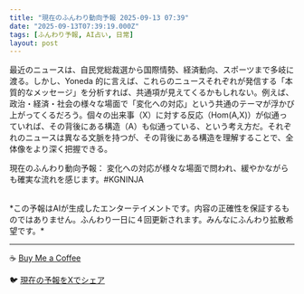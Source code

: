 ```yaml
---
title: "現在のふんわり動向予報 2025-09-13 07:39"
date: "2025-09-13T07:39:19.000Z"
tags: [ふんわり予報, AI占い, 日常]
layout: post
---
```


最近のニュースは、自民党総裁選から国際情勢、経済動向、スポーツまで多岐に渡る。しかし、Yoneda 的に言えば、これらのニュースそれぞれが発信する「本質的なメッセージ」を分析すれば、共通項が見えてくるかもしれない。例えば、政治・経済・社会の様々な場面で「変化への対応」という共通のテーマが浮かび上がってくるだろう。個々の出来事（X）に対する反応（Hom(A,X)）が似通っていれば、その背後にある構造（A）も似通っている、という考え方だ。それぞれのニュースは異なる文脈を持つが、その背後にある構造を理解することで、全体像をより深く把握できる。


現在のふんわり動向予報：
変化への対応が様々な場面で問われ、緩やかながらも確実な流れを感じます。#KGNINJA

<br>
*この予報はAIが生成したエンターテイメントです。内容の正確性を保証するものではありません。ふんわり一日に４回更新されます。みんなにふんわり拡散希望です。*

---
☕️ [Buy Me a Coffee](https://www.buymeacoffee.com/kgninja)

🐦 [現在の予報をXでシェア](https://twitter.com/intent/tweet?text=%E7%8F%BE%E5%9C%A8%E3%81%AE%E3%81%B5%E3%82%93%E3%82%8F%E3%82%8A%E4%BA%88%E5%A0%B1%3A%20%E3%80%8C%E6%9C%80%E8%BF%91%E3%81%AE%E3%83%8B%E3%83%A5%E3%83%BC%E3%82%B9%E3%81%AF%E3%80%81%E8%87%AA%E6%B0%91%E5%85%9A%E7%B7%8F%E8%A3%81%E9%81%B8%E3%81%8B%E3%82%89%E5%9B%BD%E9%9A%9B%E6%83%85%E5%8B%A2%E3%80%81%E7%B5%8C%E6%B8%88%E5%8B%95%E5%90%91%E3%80%81%E3%82%B9%E3%83%9D%E3%83%BC%E3%83%84%E3%81%BE%E3%81%A7%E5%A4%9A%E5%B2%90%E3%81%AB%E6%B8%A1%E3%82%8B%E3%80%82%E3%80%8D%23KGNINJA%20%E7%B6%9A%E3%81%8D%E3%81%AF%E3%83%96%E3%83%AD%E3%82%B0%E3%81%A7%EF%BC%81%F0%9F%91%87&url=https%3A%2F%2Fkg-ninja.github.io%2FFunwariyoso%2F)
